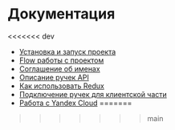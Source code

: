 # Документация

<<<<<<< dev
- [Установка и запуск проекта](installation.md)
- [Flow работы с проектом](workFlow.md)
- [Соглашение об именах](TeamRules.md)
- [Описание ручек API](backendAPI.md)
- [Как использовать Redux](redux.md)
- [Подключение ручек для клиентской части](api.md)
- [Работа с Yandex Cloud](YandexClud.md)
=======

>>>>>>> main
